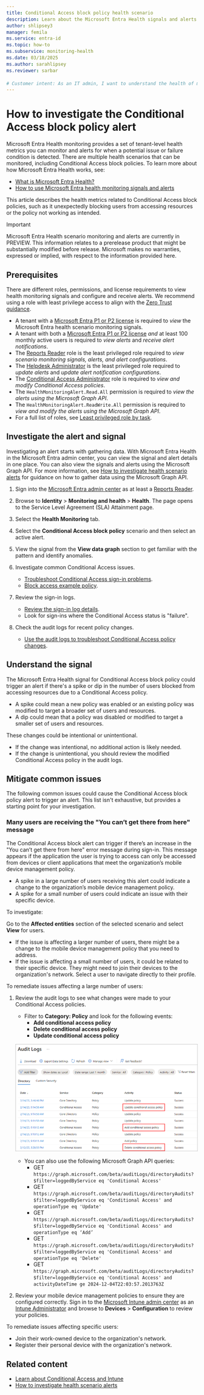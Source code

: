 ```yaml
---
title: Conditional Access block policy health scenario
description: Learn about the Microsoft Entra Health signals and alerts for Conditional Access block policy health scenarios
author: shlipsey3
manager: femila
ms.service: entra-id
ms.topic: how-to
ms.subservice: monitoring-health
ms.date: 03/18/2025
ms.author: sarahlipsey
ms.reviewer: sarbar

# Customer intent: As an IT admin, I want to understand the health of my tenant through identity related signals and alerts so I can proactively address issues and maintain a healthy tenant.
---
```


# How to investigate the Conditional Access block policy alert

Microsoft Entra Health monitoring provides a set of tenant-level health metrics you can monitor and alerts for when a potential issue or failure condition is detected. There are multiple health scenarios that can be monitored, including Conditional Access block policies. To learn more about how Microsoft Entra Health works, see:

- [What is Microsoft Entra Health?](concept-microsoft-entra-health.md)
- [How to use Microsoft Entra health monitoring signals and alerts](howto-use-health-scenario-alerts.md)

This article describes the health metrics related to Conditional Access block policies, such as it unexpectedly blocking users from accessing resources or the policy not working as intended. 

> [!IMPORTANT]
> Microsoft Entra Health scenario monitoring and alerts are currently in PREVIEW.
> This information relates to a prerelease product that might be substantially modified before release. Microsoft makes no warranties, expressed or implied, with respect to the information provided here.

## Prerequisites

There are different roles, permissions, and license requirements to view health monitoring signals and configure and receive alerts. We recommend using a role with least privilege access to align with the [Zero Trust guidance](/security/zero-trust/zero-trust-overview).

- A tenant with a [Microsoft Entra P1 or P2 license](../../fundamentals/get-started-premium.md) is required to *view* the Microsoft Entra health scenario monitoring signals.
- A tenant with both a [Microsoft Entra P1 or P2 license](../../fundamentals/get-started-premium.md) *and* at least 100 monthly active users is required to *view alerts* and *receive alert notifications*.
- The [Reports Reader](../role-based-access-control/permissions-reference.md#reports-reader) role is the least privileged role required to *view scenario monitoring signals, alerts, and alert configurations*.
- The [Helpdesk Administrator](../role-based-access-control/permissions-reference.md#helpdesk-administrator) is the least privileged role required to *update alerts* and *update alert notification configurations*.
- The [Conditional Access Administrator](../role-based-access-control/permissions-reference.md#conditional-access-administrator) role is required to *view and modify Conditional Access policies*.
- The `HealthMonitoringAlert.Read.All` permission is required to *view the alerts using the Microsoft Graph API*.
- The `HealthMonitoringAlert.ReadWrite.All` permission is required to *view and modify the alerts using the Microsoft Graph API*.
- For a full list of roles, see [Least privileged role by task](../role-based-access-control/delegate-by-task.md#microsoft-entra-health-least-privileged-roles).

## Investigate the alert and signal

Investigating an alert starts with gathering data. With Microsoft Entra Health in the Microsoft Entra admin center, you can view the signal and alert details in one place. You can also view the signals and alerts using the Microsoft Graph API. For more information, see [How to investigate health scenario alerts](../monitoring-health/howto-investigate-health-scenario-alerts.md) for guidance on how to gather data using the Microsoft Graph API.

1. Sign into the [Microsoft Entra admin center](https://entra.microsoft.com) as at least a [Reports Reader](../role-based-access-control/permissions-reference.md#reports-reader).

1. Browse to **Identity** > **Monitoring and health** > **Health**. The page opens to the Service Level Agreement (SLA) Attainment page.

1. Select the **Health Monitoring** tab.

1. Select the **Conditional Access block policy** scenario and then select an active alert.

1. View the signal from the **View data graph** section to get familiar with the pattern and identify anomalies.

1. Investigate common Conditional Access issues.
    - [Troubleshoot Conditional Access sign-in problems](../conditional-access/troubleshoot-conditional-access.md).
    - [Block access example policy](../conditional-access/policy-block-example.md).

1. Review the sign-in logs.
    - [Review the sign-in log details](concept-sign-in-log-activity-details.md).
    - Look for sign-ins where the Conditional Access status is "failure".

1. Check the audit logs for recent policy changes.
    - [Use the audit logs to troubleshoot Conditional Access policy changes](../conditional-access/troubleshoot-policy-changes-audit-log.md).

## Understand the signal

The Microsoft Entra Health signal for Conditional Access block policy could trigger an alert if there's a spike or dip in the number of users blocked from accessing resources due to a Conditional Access policy.

- A spike could mean a new policy was enabled or an existing policy was modified to target a broader set of users and resources.
- A dip could mean that a policy was disabled or modified to target a smaller set of users and resources.

These changes could be intentional or unintentional.

- If the change was intentional, no additional action is likely needed.
- If the change is unintentional, you should review the modified Conditional Access policy in the audit logs.

## Mitigate common issues

The following common issues could cause the Conditional Access block policy alert to trigger an alert. This list isn't exhaustive, but provides a starting point for your investigation.

### Many users are receiving the "You can’t get there from here" message

The Conditional Access block alert can trigger if there’s an increase in the "You can’t get there from here" error message during sign-in. This message appears if the application the user is trying to access can only be accessed from devices or client applications that meet the organization’s mobile device management policy.

- A spike in a large number of users receiving this alert could indicate a change to the organization’s mobile device management policy.
- A spike for a small number of users could indicate an issue with their specific device.

To investigate:

Go to the **Affected entities** section of the selected scenario and select **View** for users.

- If the issue is affecting a larger number of users, there might be a change to the mobile device management policy that you need to address.
- If the issue is affecting a small number of users, it could be related to their specific device. They might need to join their devices to the organization's network. Select a user to navigate directly to their profile.

To remediate issues affecting a large number of users:

1. Review the audit logs to see what changes were made to your Conditional Access policies.
    - Filter to **Category: Policy** and look for the following events:
        - **Add conditional access policy**
        - **Delete conditional access policy**
        - **Update conditional access policy**

    ![Screenshot of the audit logs with the Conditional Access policies highlighted.](media/scenario-health-conditional-access-block-policy/conditional-access-audit-logs-filter.png)

    - You can also use the following Microsoft Graph API queries:
        - GET `https://graph.microsoft.com/beta/auditLogs/directoryAudits?$filter=loggedByService eq 'Conditional Access'`
        - GET `https://graph.microsoft.com/beta/auditLogs/directoryAudits?$filter=loggedByService eq 'Conditional Access' and operationType eq 'Update'`
        - GET `https://graph.microsoft.com/beta/auditLogs/directoryAudits?$filter=loggedByService eq 'Conditional Access' and operationType eq ‘Add’`
        - GET `https://graph.microsoft.com/beta/auditLogs/directoryAudits?$filter=loggedByService eq 'Conditional Access' and operationType eq 'Delete'`
        - GET `https://graph.microsoft.com/beta/auditLogs/directoryAudits?$filter=loggedByService eq 'Conditional Access' and activityDateTime ge 2024-12-04T22:03:57.2013763Z`

1. Review your mobile device management policies to ensure they are configured correctly. Sign in to the [Microsoft Intune admin center](https://intune.microsoft.com/) as an [Intune Administrator](../role-based-access-control/permissions-reference.md#intune-administrator) and browse to **Devices** > **Configuration** to review your policies.

To remediate issues affecting specific users:

- Join their work-owned device to the organization's network.
- Register their personal device with the organization's network.

## Related content

- [Learn about Conditional Access and Intune](/mem/intune/protect/conditional-access)
- [How to investigate health scenario alerts](howto-investigate-health-scenario-alerts.md)